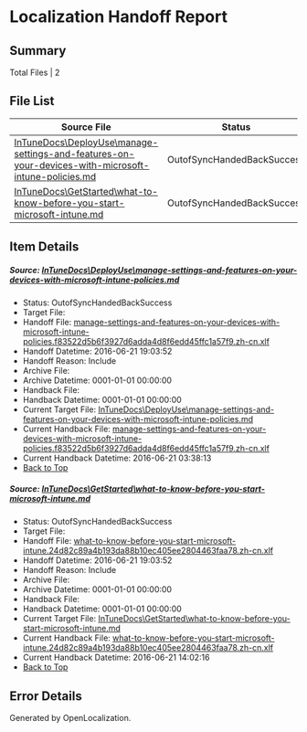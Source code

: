 # <a name='report-top'></a> Localization Handoff Report

## Summary
 Total Files | 2

## File List
 Source File | Status | Details 
 ----------- | ------ | ------- 
 [InTuneDocs\DeployUse\manage-settings-and-features-on-your-devices-with-microsoft-intune-policies.md](https://github.com/Microsoft/IntuneDocs-pr/blob/a72eb572f75b2538777b2ead256030b03f59683d/InTuneDocs/DeployUse/manage-settings-and-features-on-your-devices-with-microsoft-intune-policies.md) | OutofSyncHandedBackSuccess | [Details](#479995dec5b161a23ce6a9afa4fa69862d8bf71573)
 [InTuneDocs\GetStarted\what-to-know-before-you-start-microsoft-intune.md](https://github.com/Microsoft/IntuneDocs-pr/blob/7411725ade00743ae187ac3d4efba5b3c84cb059/InTuneDocs/GetStarted/what-to-know-before-you-start-microsoft-intune.md) | OutofSyncHandedBackSuccess | [Details](#65ddb1e455de7a9ccb4bcc702cde066ff74b594b541)

## Item Details
##### <a name='479995dec5b161a23ce6a9afa4fa69862d8bf71573'></a> Source: [InTuneDocs\DeployUse\manage-settings-and-features-on-your-devices-with-microsoft-intune-policies.md](https://github.com/Microsoft/IntuneDocs-pr/blob/a72eb572f75b2538777b2ead256030b03f59683d/InTuneDocs/DeployUse/manage-settings-and-features-on-your-devices-with-microsoft-intune-policies.md)
* Status: OutofSyncHandedBackSuccess
* Target File: 
* Handoff File: [manage-settings-and-features-on-your-devices-with-microsoft-intune-policies.f83522d5b6f3927d6adda4d8f6edd45ffc1a57f9.zh-cn.xlf](https://github.com/Microsoft/EM.handoff/blob/53e518cffb6e9cc77742f36dbfb80d60bb516694/ol-handoff/Microsoft/IntuneDocs-pr.zh-cn/master/manage-settings-and-features-on-your-devices-with-microsoft-intune-policies.f83522d5b6f3927d6adda4d8f6edd45ffc1a57f9.zh-cn.xlf)
* Handoff Datetime: 2016-06-21 19:03:52
* Handoff Reason: Include
* Archive File: 
* Archive Datetime: 0001-01-01 00:00:00
* Handback File: 
* Handback Datetime: 0001-01-01 00:00:00
* Current Target File: [InTuneDocs\DeployUse\manage-settings-and-features-on-your-devices-with-microsoft-intune-policies.md](https://github.com/Microsoft/IntuneDocs-pr.zh-cn/blob/0aac4f9080f8db32b663990fb3313ea4e481d6ae/InTuneDocs/DeployUse/manage-settings-and-features-on-your-devices-with-microsoft-intune-policies.md)
* Current Handback File: [manage-settings-and-features-on-your-devices-with-microsoft-intune-policies.f83522d5b6f3927d6adda4d8f6edd45ffc1a57f9.zh-cn.xlf](https://github.com/Microsoft/EM.handback/blob/6b338078a55a8cbb1a4ff061f278c74281431e76/ol-handback/Microsoft/IntuneDocs-pr.zh-cn/master/manage-settings-and-features-on-your-devices-with-microsoft-intune-policies.f83522d5b6f3927d6adda4d8f6edd45ffc1a57f9.zh-cn.xlf)
* Current Handback Datetime: 2016-06-21 03:38:13
* [Back to Top](#report-top)

##### <a name='65ddb1e455de7a9ccb4bcc702cde066ff74b594b541'></a> Source: [InTuneDocs\GetStarted\what-to-know-before-you-start-microsoft-intune.md](https://github.com/Microsoft/IntuneDocs-pr/blob/7411725ade00743ae187ac3d4efba5b3c84cb059/InTuneDocs/GetStarted/what-to-know-before-you-start-microsoft-intune.md)
* Status: OutofSyncHandedBackSuccess
* Target File: 
* Handoff File: [what-to-know-before-you-start-microsoft-intune.24d82c89a4b193da88b10ec405ee2804463faa78.zh-cn.xlf](https://github.com/Microsoft/EM.handoff/blob/53e518cffb6e9cc77742f36dbfb80d60bb516694/ol-handoff/Microsoft/IntuneDocs-pr.zh-cn/master/what-to-know-before-you-start-microsoft-intune.24d82c89a4b193da88b10ec405ee2804463faa78.zh-cn.xlf)
* Handoff Datetime: 2016-06-21 19:03:52
* Handoff Reason: Include
* Archive File: 
* Archive Datetime: 0001-01-01 00:00:00
* Handback File: 
* Handback Datetime: 0001-01-01 00:00:00
* Current Target File: [InTuneDocs\GetStarted\what-to-know-before-you-start-microsoft-intune.md](https://github.com/Microsoft/IntuneDocs-pr.zh-cn/blob/3a398609a06cdaa83af402e56dca1a0f6a4a189f/InTuneDocs/GetStarted/what-to-know-before-you-start-microsoft-intune.md)
* Current Handback File: [what-to-know-before-you-start-microsoft-intune.24d82c89a4b193da88b10ec405ee2804463faa78.zh-cn.xlf](https://github.com/Microsoft/EM.handback/blob/af0e22c2360639a71d75c7092892a04ad99315e8/ol-handback/Microsoft/IntuneDocs-pr.zh-cn/master/what-to-know-before-you-start-microsoft-intune.24d82c89a4b193da88b10ec405ee2804463faa78.zh-cn.xlf)
* Current Handback Datetime: 2016-06-21 14:02:16
* [Back to Top](#report-top)


## Error Details

Generated by OpenLocalization.
